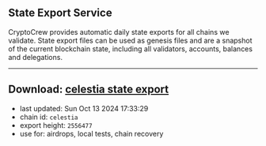 ## State Export Service
CryptoCrew provides automatic daily state exports for all chains we validate. State export files can be used as genesis files and are a snapshot of the current blockchain state, including all validators, accounts, balances and delegations.

---
**Download: [celestia state export](https://dl-eu2.ccvalidators.com/SERVICE/celestia/celestia_export_2556477.json)**
---

- last updated: Sun Oct 13 2024 17:33:29
- chain id: `celestia`
- export height: `2556477`
- use for: airdrops, local tests, chain recovery
